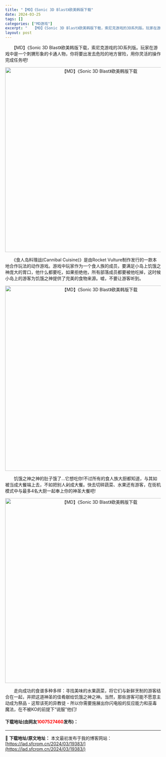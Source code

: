 ```yaml
---
title: "【MD】《Sonic 3D Blast》欧美韩版下载"
date: 2024-03-25
tags: []
categories: ["MD游戏"]
excerpt: "　　【MD】《Sonic 3D Blast》欧美韩版下载，索尼克游戏的3D系列版。玩家在游戏中是一个刺猬形象的卡通人物，你将要出发去危险的地方冒险，用你灵活的操作完成任务吧! 　　《食人岛料理战(Cannibal Cuisine)》是由Rocket Vulture制作发行的一款本地合作玩法的动作游戏&hellip;"
layout: post
---
```


 <p>　　【MD】《Sonic 3D Blast》欧美韩版下载，索尼克游戏的3D系列版。玩家在游戏中是一个刺猬形象的卡通人物，你将要出发去危险的地方冒险，用你灵活的操作完成任务吧!</p> <p align="center"><img align="" border="0" src="https://lad.sfcrom.cn/wp-content/uploads/2024/03/20240325_6601127a633cc.png" width="596" alt="【MD】《Sonic 3D Blast》欧美韩版下载" /></p> <p>　　《食人岛料理战(Cannibal Cuisine)》是由Rocket Vulture制作发行的一款本地合作玩法的动作游戏。游戏中玩家作为一个食人族的成员，要满足小岛上饥饿之神庞大的胃口，他什么都要吃，如果拒绝他，所有部落成员都要被他吃掉，这时候小岛上的游客为饥饿之神提供了完美的食物来源。嘘，不要让游客听到。</p> <p align="center"><img align="" border="0" src="https://lad.sfcrom.cn/wp-content/uploads/2024/03/20240325_6601127b966f9.png" width="597" alt="【MD】《Sonic 3D Blast》欧美韩版下载" /></p> <p>　　饥饿之神之神的肚子饿了&hellip;它想吃你!不过所有的食人族大厨都知道，与其如被当成大餐端上去，不如把别人剁成大餐。快去切碎蔬菜、水果还有游客，在街机模式中与最多4名大厨一起奉上你的神圣大餐吧!</p> <p align="center"><img align="" border="0" src="https://lad.sfcrom.cn/wp-content/uploads/2024/03/20240325_6601127cce7d1.png" width="596" alt="【MD】《Sonic 3D Blast》欧美韩版下载" /></p> <p>　　走向成功的食谱多种多样：寻找美味的水果蔬菜，将它们与新鲜烹制的游客结合在一起，并把这道神圣的佳肴献给饥饿之神之神。当然，那些游客可能不愿意主动成为祭品 - 这帮该死的异教徒 - 所以你需要施展出你闪电般的反应能力和巫毒魔法，在不被KO的前提下&ldquo;说服&rdquo;他们!</p> <p><h4>下载地址(由网友<font color="red">1007527460</font>发布)：</h4></p> 

---
📖 **下载地址/原文地址：** 本文最初发布于我的博客网站：[https://lad.sfcrom.cn/2024/03/19383/](https://lad.sfcrom.cn/2024/03/19383/)

